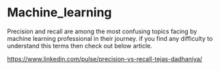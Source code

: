# Machine_learning
Precision and recall are among the most confusing topics facing by machine learning professional in their journey. if you find any difficulty to understand this terms then check out below article.

https://www.linkedin.com/pulse/precision-vs-recall-tejas-dadhaniya/
